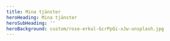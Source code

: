 ```yaml
---
title: Mina tjänster
heroHeading: Mina tjänster
heroSubHeading: ''
heroBackground: custom/rose-erkul-GcrPpQi-xJw-unsplash.jpg
---
```

